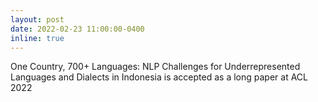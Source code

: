 ```yaml
---
layout: post
date: 2022-02-23 11:00:00-0400
inline: true
---
```


One Country, 700+ Languages: NLP Challenges for Underrepresented Languages and Dialects in Indonesia is accepted as a long paper at ACL 2022